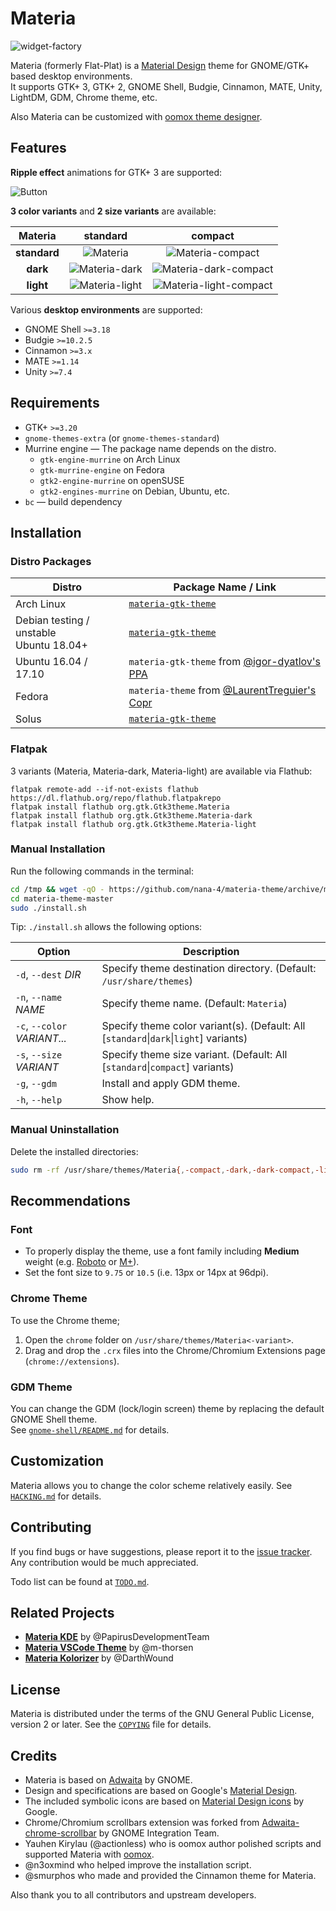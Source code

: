 # Materia

![widget-factory](../images/widget-factory.png?raw=true)

Materia (formerly Flat-Plat) is a [Material Design](https://material.io) theme for GNOME/GTK+ based desktop environments.  
It supports GTK+ 3, GTK+ 2, GNOME Shell, Budgie, Cinnamon, MATE, Unity, LightDM, GDM, Chrome theme, etc.

Also Materia can be customized with [oomox theme designer](https://github.com/themix-project/oomox).

## Features

**Ripple effect** animations for GTK+ 3 are supported:

![Button](../images/Button.gif?raw=true)

**3 color variants** and **2 size variants** are available:

**Materia** | **standard** | **compact**
:-: | :-: | :-:
**standard** | ![Materia][1] | ![Materia-compact][2]
**dark** | ![Materia-dark][3] | ![Materia-dark-compact][4]
**light** | ![Materia-light][5] | ![Materia-light-compact][6]

[1]: ../images/Materia.png?raw=true
[2]: ../images/Materia-compact.png?raw=true
[3]: ../images/Materia-dark.png?raw=true
[4]: ../images/Materia-dark-compact.png?raw=true
[5]: ../images/Materia-light.png?raw=true
[6]: ../images/Materia-light-compact.png?raw=true

Various **desktop environments** are supported:

- GNOME Shell `>=3.18`
- Budgie `>=10.2.5`
- Cinnamon `>=3.x`
- MATE `>=1.14`
- Unity `>=7.4`

## Requirements

- GTK+ `>=3.20`
- `gnome-themes-extra` (or `gnome-themes-standard`)
- Murrine engine — The package name depends on the distro.
  - `gtk-engine-murrine` on Arch Linux
  - `gtk-murrine-engine` on Fedora
  - `gtk2-engine-murrine` on openSUSE
  - `gtk2-engines-murrine` on Debian, Ubuntu, etc.
- `bc` — build dependency

## Installation

### Distro Packages

Distro | Package Name / Link
--- | ---
Arch Linux | [`materia-gtk-theme`](https://www.archlinux.org/packages/community/any/materia-gtk-theme)
Debian testing / unstable <br> Ubuntu 18.04+ | [`materia-gtk-theme`](https://packages.debian.org/unstable/materia-gtk-theme)
Ubuntu 16.04 / 17.10 | `materia-gtk-theme` from [@igor-dyatlov's PPA](https://launchpad.net/~dyatlov-igor/+archive/ubuntu/materia-theme)
Fedora | `materia-theme` from [@LaurentTreguier's Copr](https://copr.fedorainfracloud.org/coprs/tcg/themes)
Solus | [`materia-gtk-theme`](https://dev.getsol.us/source/materia-gtk-theme/)

### Flatpak

3 variants (Materia, Materia-dark, Materia-light) are available via Flathub:

```
flatpak remote-add --if-not-exists flathub https://dl.flathub.org/repo/flathub.flatpakrepo
flatpak install flathub org.gtk.Gtk3theme.Materia
flatpak install flathub org.gtk.Gtk3theme.Materia-dark
flatpak install flathub org.gtk.Gtk3theme.Materia-light
```

### Manual Installation

Run the following commands in the terminal:

```sh
cd /tmp && wget -qO - https://github.com/nana-4/materia-theme/archive/master.tar.gz | tar xz
cd materia-theme-master
sudo ./install.sh
```

Tip: `./install.sh` allows the following options:

Option | Description
--- | ---
`-d`, `--dest` _DIR_ | Specify theme destination directory. (Default: `/usr/share/themes`)
`-n`, `--name` _NAME_ | Specify theme name. (Default: `Materia`)
`-c`, `--color` _VARIANT..._ | Specify theme color variant(s). (Default: All [`standard`\|`dark`\|`light`] variants)
`-s`, `--size` _VARIANT_ | Specify theme size variant. (Default: All [`standard`\|`compact`] variants)
`-g`, `--gdm` | Install and apply GDM theme.
`-h`, `--help` | Show help.

### Manual Uninstallation

Delete the installed directories:

```sh
sudo rm -rf /usr/share/themes/Materia{,-compact,-dark,-dark-compact,-light,-light-compact}
```

## Recommendations

### Font

- To properly display the theme, use a font family including **Medium** weight (e.g. [Roboto](https://github.com/google/roboto) or [M+](https://mplus-fonts.osdn.jp)).
- Set the font size to `9.75` or `10.5` (i.e. 13px or 14px at 96dpi).

### Chrome Theme

To use the Chrome theme;

1. Open the `chrome` folder on `/usr/share/themes/Materia<-variant>`.
2. Drag and drop the `.crx` files into the Chrome/Chromium Extensions page (`chrome://extensions`).

### GDM Theme

You can change the GDM (lock/login screen) theme by replacing the default GNOME Shell theme.  
See [`gnome-shell/README.md`](src/gnome-shell/README.md) for details.

## Customization

Materia allows you to change the color scheme relatively easily. See [`HACKING.md`](HACKING.md#how-to-change-the-color-scheme) for details.

## Contributing

If you find bugs or have suggestions, please report it to the [issue tracker](https://github.com/nana-4/materia-theme/issues). Any contribution would be much appreciated.

Todo list can be found at [`TODO.md`](TODO.md).

## Related Projects

- [**Materia KDE**](https://github.com/PapirusDevelopmentTeam/materia-kde) by @PapirusDevelopmentTeam
- [**Materia VSCode Theme**](https://marketplace.visualstudio.com/items?itemName=m-thorsen.vscode-material-mt) by @m-thorsen
- [**Materia Kolorizer**](https://github.com/DarthWound/materia-kolorizer) by @DarthWound

## License

Materia is distributed under the terms of the GNU General Public License, version 2 or later. See the [`COPYING`](COPYING) file for details.

## Credits

- Materia is based on [Adwaita](HACKING.md#upstream-theme-sources) by GNOME.
- Design and specifications are based on Google's [Material Design](https://material.io).
- The included symbolic icons are based on [Material Design icons](https://github.com/google/material-design-icons) by Google.
- Chrome/Chromium scrollbars extension was forked from [Adwaita-chrome-scrollbar](https://github.com/gnome-integration-team/chrome-gnome-scrollbar) by GNOME Integration Team.
- Yauhen Kirylau (@actionless) who is oomox author polished scripts and supported Materia with [oomox](https://github.com/themix-project/oomox).
- @n3oxmind who helped improve the installation script.
- @smurphos who made and provided the Cinnamon theme for Materia.

Also thank you to all contributors and upstream developers.
